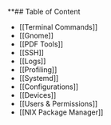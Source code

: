 **## Table of Content
- [[Terminal Commands]]
- [[Gnome]]
- [[PDF Tools]]
- [[SSH]]
- [[Logs]]
- [[Profiling]]
- [[Systemd]]
- [[Configurations]]
- [[Devices]]
- [[Users & Permissions]]
- [[NIX Package Manager]]